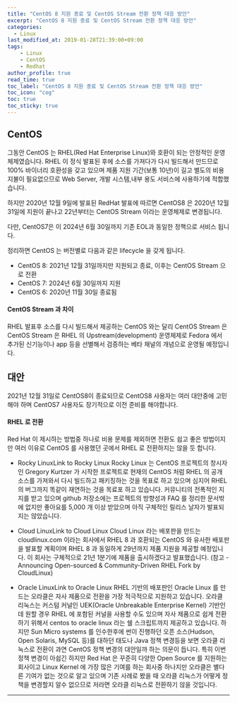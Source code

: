 ```yaml
---
title: "CentOS 8 지원 종료 및 CentOS Stream 전환 정책 대응 방안"
excerpt: "CentOS 8 지원 종료 및 CentOS Stream 전환 정책 대응 방안"
categories: 
  - Linux
last_modified_at: 2019-01-28T21:39:00+09:00
tags: 
    - Linux
    - CentOS
    - Redhat
author_profile: true
read_time: true
toc_label: "CentOS 8 지원 종료 및 CentOS Stream 전환 정책 대응 방안" 
toc_icon: "cog" 
toc: true
toc_sticky: true
---
```



## CentOS
그동안 CentOS 는 RHEL(Red Hat Enterprise Linux)와 호환이 되는 안정적인 운영체제였습니다.
RHEL 이 정식 발표된 후에 소스를 가져다가 다시 빌드해서 만드므로 100% 바이너리 호환성을 갖고 있으며 제품 지원 기간(보통 10년)이 길고 별도의 비용 지불이 필요없으므로 Web Server, 개발 시스템,내부 용도 서비스에 사용하기에 적합했습니다.

하지만 2020년 12월 9일에 발표된 RedHat 발표에 따르면 CentOS8 은 2020년 12월 31일에 지원이 끝나고 22년부터는 CentOS Stream 이라는 운영체제로 변경됩니다.

다만, CentOS7은 이 2024년 6월 30일까지 기존 EOL과 동일한 정책으로 서비스 됩니다.


정리하면 CentOS 는 버전별로 다음과 같은 lifecycle 을 갖게 됩니다.

* CentOS 8: 2021년 12월 31일까지만 지원되고 종료, 이후는 CentOS Stream 으로 전환
* CentOS 7: 2024년 6월 30일까지 지원
* CentOS 6: 2020년 11월 30일 종료됨

#### CentOS Stream 과 차이
RHEL 발표후 소스를 다시 빌드해서 제공하는 CentOS 와는 달리 CentOS Stream 은  CentOS Stream 은 RHEL 의 Upstream(development) 운영체제로 Fedora 에서 추가된 신기능이나 app 등을 선별해서 검증하는 베타 채널의 개념으로 운영될 예정입니다.



## 대안
2021년 12월 31일로 CentOS8이 종료되므로 CentOS8 사용자는 여러 대안중에 고민해야 하며 CentOS7 사용자도 장기적으로 이전 준비를 해야합니다.

#### RHEL 로 전환
Red Hat 이 제시하는 방법중 하나로 비용 문제를 제외하면 전환도 쉽고 좋은 방법이지만 여러 이유로 CentOS 를 사용했던 곳에서 RHEL 로 전환하지는 않을 듯 합니다.

* Rocky LinuxLink to Rocky Linux
Rocky Linux 는 CentOS 프로젝트의 창시자인 Gregory Kurtzer 가 시작한 프로젝트로 현재의 CentOS 처럼 RHEL 의 공개 소스를 가져와서 다시 빌드하고 패키징하는 것을 목표로 하고 있으며 심지어 RHEL 의 버그까지 똑같이 재연하는 것을 목료포 하고 있습니다. 
커뮤니티의 전폭적인 지지를 받고 있으며 github 저장소에는 프로젝트의 방향성과 FAQ 를 정리한 문서밖에 없지만 좋아요를 5,000 개 이상 받았으며 아직 구체적인 릴리스 날자가 발표되지는 않았습니다.

* Cloud LinuxLink to Cloud Linux
Cloud Linux 라는 배포판을 만드는 cloudlinux.com 이라는 회사에서 RHEL 8 과 호환되는 CentOS 와 유사한 배포판을 발표할 계획이며 RHEL 8 과 동일하게 29년까지 제품 지원을 제공할 예정입니다.
이 회사는 구체적으로 21년 1분기에 제품을 출시하겠다고 발표했습니다. (참고 - Announcing Open-sourced & Community-Driven RHEL Fork by CloudLinux)

* Oracle LinuxLink to Oracle Linux
RHEL 기반의 배포판인 Oracle Linux 를 만드는 오라클은 자사 제품으로 전환을 가장 적극적으로 지원하고 있습니다.
오라클 리눅스는 커스텀 커널인 UEK(Oracle Unbreakable Enterprise Kernel) 기반인데 원할 경우 RHEL 에 포함된 커널을 사용할 수도 있으며 자사 제품으로 쉽게 전환하기 위해서 centos to oracle linux 라는 쉘 스크립트까지 제공하고 있습니다.
하지만 Sun Micro systems 를 인수한후에 썬이 진행하던 오픈 소스(Hudson, Open Solaris, MySQL 등)를 대하던 태도나 Java 정책 변경등을 보면 오라클 리눅스로 전환이 과연 CentOS 정책 변경의 대안일까 하는 의문이 듭니다.
특히 이번 정책 변경이 아쉽긴 하지만 Red Hat 은 꾸준히 다양한 Open Source 를 지원하는 회사이고 Linux Kernel 에 가장 많은 기여를 하는 회사중 하나지만 오라클은 별다른 기여가 없는 것으로 알고 있으며 기존 사례로 봤을 때 오라클 리눅스가 어떻게 정책을 변경할지 알수 없으므로 저라면 오라클 리눅스로 전환하기 않을 것입니다.


---
